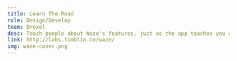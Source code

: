 ```yaml
---
title: Learn The Road
role: Design/Develop
team: Drexel
desc: Teach people about Waze's features, just as the app teaches you about the road ahead.
link: http://labs.timblin.co/waze/
img: waze-cover.png
---
```


